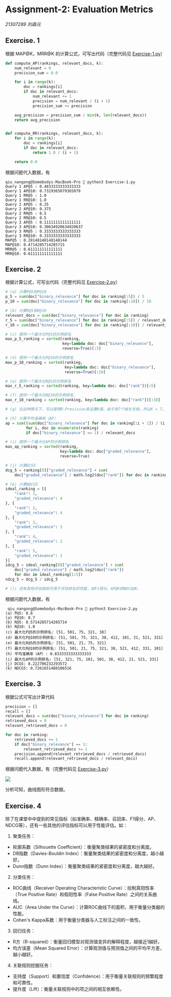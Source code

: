 # Assignment-2: Evaluation Metrics

*21307289 刘森元*

## Exercise. 1

根据 MAP@K，MRR@K 的计算公式，可写出代码（完整代码见 [Exercise-1.py](Exercise-1.py)）

```python
def compute_AP(rankings, relevant_docs, k):
    num_relevant = 0
    precision_sum = 0.0

    for i in range(k):
        doc = rankings[i]
        if doc in relevant_docs:
            num_relevant += 1
            precision = num_relevant / (i + 1)
            precision_sum += precision

    avg_precision = precision_sum / min(k, len(relevant_docs))
    return avg_precision


def compute_RR(rankings, relevant_docs, k):
    for i in range(k):
        doc = rankings[i]
        if doc in relevant_docs:
            return 1.0 / (i + 1)

    return 0.0
```

根据问题代入数据，有

```
qiu_nangong@Somebodys-MacBook-Pro  python3 Exercise-1.py 
Query 1 AP@5 : 0.4833333333333333
Query 1 AP@10: 0.7329365079365079
Query 1 RR@5 : 1.0
Query 1 RR@10: 1.0
Query 2 AP@5 : 0.25
Query 2 AP@10: 0.375
Query 2 RR@5 : 0.5
Query 2 RR@10: 0.5
Query 3 AP@5 : 0.1111111111111111
Query 3 AP@10: 0.30634920634920637
Query 3 RR@5 : 0.3333333333333333
Query 3 RR@10: 0.3333333333333333
MAP@5 : 0.28148148148148144
MAP@10: 0.4714285714285715
MRR@5 : 0.611111111111111
MRR@10: 0.611111111111111
```

## Exercise. 2

根据计算公式，可写出代码（完整代码见 [Exercise-2.py](Exercise-2.py)）

```python
# (a) 计算P@5和P@10
p_5 = sum(doc["binary_relevance"] for doc in ranking[:5]) / 5
p_10 = sum(doc["binary_relevance"] for doc in ranking[:10]) / 10

# (b) 计算R@5和R@10
relevant_docs = sum(doc["binary_relevance"] for doc in ranking)
r_5 = sum(doc["binary_relevance"] for doc in ranking[:5]) / relevant_docs
r_10 = sum(doc["binary_relevance"] for doc in ranking[:10]) / relevant_docs

# (c) 提供一个最大化P@5的示例排名
max_p_5_ranking = sorted(ranking,
                         key=lambda doc: doc["binary_relevance"],
                         reverse=True)[:5]

# (d) 提供一个最大化P@10的示例排名
max_p_10_ranking = sorted(ranking,
                          key=lambda doc: doc["binary_relevance"],
                          reverse=True)[:10]

# (e) 提供一个最大化R@5的示例排名
max_r_5_ranking = sorted(ranking, key=lambda doc: doc["rank"])[:5]

# (f) 提供一个最大化R@10的示例排名
max_r_10_ranking = sorted(ranking, key=lambda doc: doc["rank"])[:10]

# (g) 在这种情况下，可以使用R-Precision来设置K值。由于有7个相关文档，所以K = 7。

# (h) 计算平均准确率（AP）
ap = sum((sum(doc["binary_relevance"] for doc in ranking[:i + 1]) / (i + 1))
         for i, doc in enumerate(ranking)
         if doc["binary_relevance"] == 1) / relevant_docs

# (i) 提供一个最大化AP的示例排名
max_ap_ranking = sorted(ranking,
                        key=lambda doc: doc["graded_relevance"],
                        reverse=True)

# (j) 计算DCG5
dcg_5 = ranking[0]["graded_relevance"] + sum(
    doc["graded_relevance"] / math.log2(doc["rank"]) for doc in ranking[1:5])

# (k) 计算NDCG5
ideal_ranking = [{
    "rank": 1,
    "graded_relevance": 4
}, {
    "rank": 2,
    "graded_relevance": 4
}, {
    "rank": 3,
    "graded_relevance": 3
}, {
    "rank": 4,
    "graded_relevance": 2
}, {
    "rank": 5,
    "graded_relevance": 1
}]
idcg_5 = ideal_ranking[0]["graded_relevance"] + sum(
    doc["graded_relevance"] / math.log2(doc["rank"])
    for doc in ideal_ranking[1:5])
ndcg_5 = dcg_5 / idcg_5

# (l) 还有其他评估指标可用于评估排名的性能，如F1得分、AP@K和NDCG@K。
```

根据问题代入数据，有

```
 qiu_nangong@Somebodys-MacBook-Pro  python3 Exercise-2.py 
(a) P@5: 0.8
(a) P@10: 0.7
(b) R@5: 0.5714285714285714
(b) R@10: 1.0
(c) 最大化P@5的示例排名: [51, 501, 75, 321, 38]
(d) 最大化P@10的示例排名: [51, 501, 75, 321, 38, 412, 101, 21, 521, 331]
(e) 最大化R@5的示例排名: [51, 501, 21, 75, 321]
(f) 最大化R@10的示例排名: [51, 501, 21, 75, 321, 38, 521, 412, 331, 101]
(h) 平均准确率（AP）: 0.8333333333333333
(i) 最大化AP的示例排名: [51, 321, 75, 101, 501, 38, 412, 21, 521, 331]
(j) DCG5: 8.222706232293572
(k) NDCG5: 0.7261651480106516
```

## Exercise. 3

根据公式可写出计算代码

```python
precision = []
recall = []
relevant_docs = sum(doc["binary_relevance"] for doc in ranking)
retrieved_docs = 0
relevant_retrieved_docs = 0

for doc in ranking:
    retrieved_docs += 1
    if doc["binary_relevance"] == 1:
        relevant_retrieved_docs += 1
    precision.append(relevant_retrieved_docs / retrieved_docs)
    recall.append(relevant_retrieved_docs / relevant_docs)
```

根据问题代入数据，有（完整代码见 [Exercise-3.py](Exercise-3.py)）

![](/Users/qiu_nangong/Documents/GitHub/Machine-Learning-and-Data-Mining/Assignment-2/Exercise-3.png)

分析可知，曲线图形符合数据。

## Exercise. 4

除了在课堂中中提到的常见指标（如准确率、精确率、召回率、F1得分、AP、NDCG等），还有一些其他的评估指标可以用于性能评估。如：

1. 聚类任务：
- 轮廓系数（Silhouette Coefficient）：衡量聚类结果的紧密度和分离度。 
- DB指数（Davies-Bouldin Index）：衡量聚类结果的紧密度和分离度，越小越好。 
- Dunn指数（Dunn Index）：衡量聚类结果的紧密度和分离度，越大越好。 
2. 分类任务： 
- ROC曲线（Receiver Operating Characteristic Curve）：绘制真阳性率（True Positive Rate）和假阳性率（False Positive Rate）之间的关系曲线。 
- AUC（Area Under the Curve）：计算ROC曲线下的面积，用于衡量分类器的性能。 
- Cohen's Kappa系数：用于衡量分类器与人工标注之间的一致性。 
3. 回归任务： 
- R方（R-squared）：衡量回归模型对观测值变异的解释程度，越接近1越好。 
- 均方误差（Mean Squared Error）：计算观测值与预测值之间的平均平方差，越小越好。 
4. 关联规则挖掘任务： 
- 支持度（Support）和置信度（Confidence）：用于衡量关联规则的频繁程度和可靠性。 
- 提升度（Lift）：衡量关联规则中的项之间的相互依赖性。 

